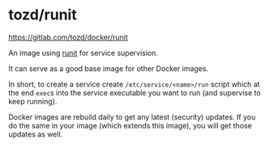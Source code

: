 # tozd/runit

<https://gitlab.com/tozd/docker/runit>

An image using [runit](http://smarden.org/runit/) for service supervision.

It can serve as a good base image for other Docker images.

In short, to create a service create `/etc/service/<name>/run` script which at the end
`exec`s into the service executable you want to run (and supervise to keep running).

Docker images are rebuild daily to get any latest (security) updates.
If you do the same in your image (which extends this image), you will
get those updates as well.
